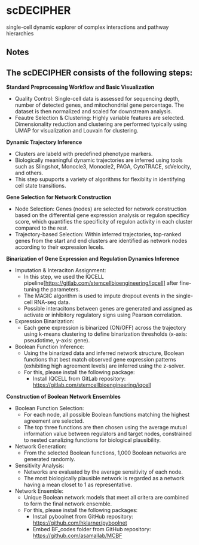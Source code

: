 # scDECIPHER
single-cell dynamic explorer of complex interactions and pathway hierarchies


## Notes
## The scDECIPHER consists of the following steps: 

**Standard Preprocessing Workflow and Basic Visualization**
<br />
+ Quality Control: Single-cell data is assessed for sequencing depth, number of detected genes, and mitochondrial gene percentage. The dataset is then normalized and scaled for downstream analysis.
+ Feautre Selection & Clustering: Highly variable features are selected. Dimensionality reduction and clustering are performed typically using UMAP for visualization and Louvain for clustering.



**Dynamic Trajectory Inference**
<br />
+ Clusters are labeld with predefined phenotype markers.
+ Biologically meaningful dynamic trajectories are inferred using tools such as Slingshot, Monocle3, Monocle2, PAGA, CytoTRACE, scVelocity, and others.
+ This step supuports a variety of algorithms for flexiblity in identifying cell state transitions.



**Gene Selection for Network Construction**
<br />
+ Node Selection: Genes (nodes) are selected for network construction based on the differential gene expression analysis or regulon specificy score, which quantifies the specificity of regulon activity in each cluster compared to the rest.
+ Trajectory-based Selection: Within inferred trajectories, top-ranked genes from the start and end clusters are identified as network nodes according to their expression lecels.



**Binarization of Gene Expression and Regulation Dynamics Inference**
<br />
+ Imputation & Interaciton Assignment:
  + In this step, we used the IQCELL pipeline[https://gitlab.com/stemcellbioengineering/iqcell] after fine-tuning the parameters.
  + The MAGIC algorithm is used to impute dropout events in the single-cell RNA-seq data.
  + Possible interacitons between genes are generated and assigned as activate or inhibitory regulatory signs using Pearson correlation.
+ Expression Binarization:
  + Each gene expression is binarized (ON/OFF) across the trajectory using k-means clustering to define binarization thresholds (x-axis: pseudotime, y-axis: gene).
+ Boolean Function Inference:
  + Using the binarized data and inferred network structure, Boolean functions that best match observed gene expression patterns (exhibiting high agreement levels) are inferred using the z-solver.
  + For this, please install the following package:
    + Install IQCELL from GitLab repository: https://gitlab.com/stemcellbioengineering/iqcell



**Construction of Boolean Network Ensembles**
<br />
+ Boolean Function Selection:
  + For each node, all possible Boolean functions matching the highest agreement are selected.
  + The top three functions are then chosen using the average mutual information value between regulators and target nodes, constrained to nested canalizing functions for biological plausibility.
+ Network Generation:
  + From the selected Boolean functions, 1,000 Boolean networks are generated randomly.
+ Sensitivity Analysis:
  + Networks are evaluated by the average sensitivity of each node.
  + The most biologically plausible network is regarded as a network having a mean closet to 1 as representative.
+ Network Ensemble:
  + Unique Boolean network models that meet all critera are combined to form the final network ensemble.
  + For this, please install the following packages:
    + Install pyboolnet from GitHub repository: https://github.com/hklarner/pyboolnet
    + Embed BF_codes folder from GitHub repository: https://github.com/asamallab/MCBF
